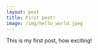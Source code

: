 ```yaml
---
layout: post
title: First post!
image: /img/hello_world.jpeg
---
```


This is my first post, how exciting!
  
<head>
  <!-- add the button style & script -->
  <link rel="stylesheet" href="css/applause-button.css" />
  <script src="js/applause-button.js"></script>
</head>
<body>
  <!-- add the button! -->
  <applause-button style="width: 58px; height: 58px;"/>
</body>
